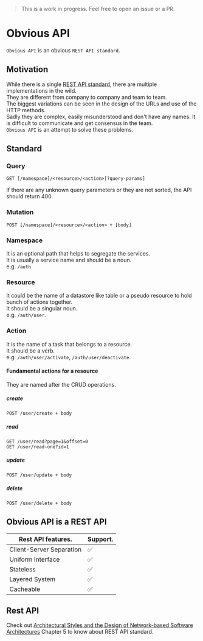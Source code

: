 > This is a work in progress. Feel free to open an issue or a PR.

# Obvious API
`Obvious API` is an obvious `REST API standard`.

## Motivation
While there is a single [REST API standard](#rest-api), there are multiple implementations in the wild.  
They are different from company to company and team to team.  
The biggest variations can be seen in the design of the URLs and use of the HTTP methods.  
Sadly they are complex, easily misunderstood and don't have any names.
It is difficult to communicate and get consensus in the team.  
`Obvious API` is an attempt to solve these problems.

## Standard
### Query
```
GET [/namespace]/<resource>/<action>[?query-params]
```
If there are any unknown query parameters or they are not sorted, the API should return 400.

### Mutation
```
POST [/namespace]/<resource>/<action> + [body]
```
  
### Namespace
It is an optional path that helps to segregate the services.  
It is usually a service name and should be a noun.  
e.g. `/auth`

### Resource
It could be the name of a datastore like table or a pseudo resource to hold bunch of actions together.  
It should be a singular noun.  
e.g. `/auth/user`. 

### Action
It is the name of a task that belongs to a resource.  
It should be a verb.  
e.g. `/auth/user/activate`, `/auth/user/deactivate`. 

#### Fundamental actions for a resource
They are named after the CRUD operations.

##### create
```
POST /user/create + body
```

##### read
```
GET /user/read?page=1&offset=0
GET /user/read-one?id=1
```

##### update
```
POST /user/update + body
```

##### delete
```
POST /user/delete + body
```

## Obvious API is a REST API

|Rest API features.       | Support.           |
|-------------------------|--------------------|
| Client-Server Separation| :white_check_mark: |
| Uniform Interface       | :white_check_mark: |
| Stateless               | :white_check_mark: |
| Layered System          | :white_check_mark: |
| Cacheable               | :white_check_mark: |

## Rest API
Check out [Architectural Styles and the Design of Network-based Software Architectures](https://www.ics.uci.edu/~fielding/pubs/dissertation/fielding_dissertation_2up.pdf) Chapter 5 to know about REST API standard.
